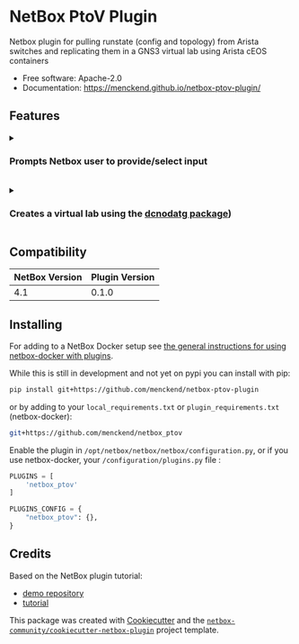 # NetBox PtoV Plugin

Netbox plugin for pulling runstate (config and topology) from Arista switches and replicating them in a GNS3 virtual lab using Arista cEOS containers

* Free software: Apache-2.0
* Documentation: https://menckend.github.io/netbox-ptov-plugin/


## Features

<details><summary>

### Prompts Netbox user to provide/select input

</summary>

* One or more Arista switches from Netbox's device table
* Arista EOS credentials
* An existing GNS3 server (v2.x)
* A project name to use on the GNS3 server

</details>

<html>&nbsp;</html>

<details><summary>

### Creates a virtual lab using the [dcnodatg package](https://github.com/menckend/dcnodatg))

</summary>

* Collects configuration and LLDP neighbor details (using Arista eAPI) of the switches specified by the user
* Performs cEOS-lab compatibilty scrubbing on each of the collected configurations
  * Removes logging, AAA, ASIC-only, etc... configuration elements
  * Translates EOS interface names to cEOS interface names
  * Implements an event-driven configuration section that forces the cEOS container to use the same system MAC address as the physical switch
    * Enabling successful mLAG configuration between cEOS instances
  * Etc...
* Iterates through LLDP neighbor information to create a list of physical links between the polled switches
* Creates a new project on the GNS3 server (using the GNS3 API)
* Extracts the existing Docker configuration templates from the GNS3 server (using GNS3 API)
* Identifies the GNS3 device templates for the Arista cEOS versions that match each switch's EOS version
* Instantiates a GNS3 node in the new project for each switch (using GNS3 API)
* Pushes the cEOS-ready version of each switch's startup config to the corresponding Docker container on the GNS3 server (using the Docker API exposed by containerd on the GNS3 server)
* Creates links between the cEOS nodes on the GNS3 project that correspond to the discovered links between the physical switches

</details>

## Compatibility

| NetBox Version | Plugin Version |
|----------------|----------------|
|     4.1        |      0.1.0     |

## Installing

For adding to a NetBox Docker setup see
[the general instructions for using netbox-docker with plugins](https://github.com/netbox-community/netbox-docker/wiki/Using-Netbox-Plugins).

While this is still in development and not yet on pypi you can install with pip:

```bash
pip install git+https://github.com/menckend/netbox-ptov-plugin
```

or by adding to your `local_requirements.txt` or `plugin_requirements.txt` (netbox-docker):

```bash
git+https://github.com/menckend/netbox_ptov
```

Enable the plugin in `/opt/netbox/netbox/netbox/configuration.py`,
 or if you use netbox-docker, your `/configuration/plugins.py` file :

```python
PLUGINS = [
    'netbox_ptov'
]

PLUGINS_CONFIG = {
    "netbox_ptov": {},
}
```

## Credits

Based on the NetBox plugin tutorial:

- [demo repository](https://github.com/netbox-community/netbox-plugin-demo)
- [tutorial](https://github.com/netbox-community/netbox-plugin-tutorial)

This package was created with [Cookiecutter](https://github.com/audreyr/cookiecutter) and the [`netbox-community/cookiecutter-netbox-plugin`](https://github.com/netbox-community/cookiecutter-netbox-plugin) project template.

